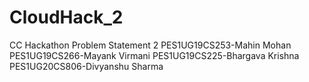 # CloudHack_2
CC Hackathon Problem Statement 2
PES1UG19CS253-Mahin Mohan
PES1UG19CS266-Mayank Virmani
PES1UG19CS225-Bhargava Krishna
PES1UG20CS806-Divyanshu Sharma

